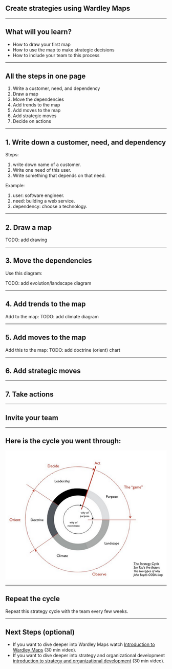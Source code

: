 <!--
size: 4:3
theme: default
-->

## Create strategies using Wardley Maps

---
<!-- paginate: true -->

## What will you learn?

- How to draw your first map
- How to use the map to make strategic decisions
- How to include your team to this process

---

## All the steps in one page
1. Write a customer, need, and dependency
1. Draw a map
1. Move the dependencies
1. Add trends to the map
1. Add moves to the map
1. Add strategic moves
1. Decide on actions

---

## 1. Write down a customer, need, and dependency

Steps:
1. write down name of a customer.
1. Write one need of this user.
1. Write something that depends on that need.

Example:
1. user: software engineer.
1. need: building a web service.
1. dependency: choose a technology.

---

## 2. Draw a map

TODO: add drawing

---

## 3. Move the dependencies

Use this diagram:

TODO: add evolution/landscape diagram

---

## 4. Add trends to the map

Add to the map:
TODO: add climate diagram

---

## 5. Add moves to the map

Add this to the map:
TODO: add doctrine (orient) chart

---

## 6. Add strategic moves

---

## 7. Take actions

---

## Invite your team

---

## Here is the cycle you went through:
![cycle](strategy-cycle.png)

---

## Repeat the cycle

Repeat this strategy cycle with the team every few weeks.

---

## Next Steps (optional)

- If you want to dive deeper into Wardley Maps watch [Introduction to Wardley Maps]() (30 min video).
- If you want to dive deeper into strategy and organizational development [introduction to strategy and organizational development]() (30 min video).

